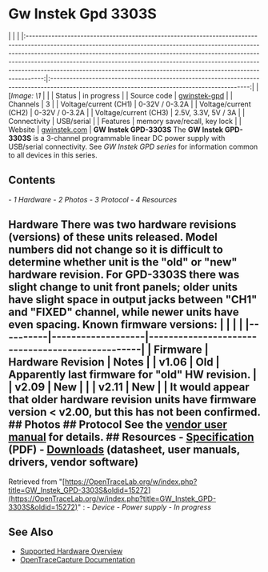 # Gw Instek Gpd 3303S
| | | |:-----------------------------------------------------------------------------------------------------------------------------------------------------------------------------------------------------------------------------------------------------------------------------------------------------------------------------------------------------------------------------------------------------------:|:--------------------------------------------------------------------------------------------------------------------------------------------:| | [*Image: \1* | | | Status | in progress | | Source code | [gwinstek-gpd](http://github.com/OpenTraceLab/?p=OpenTraceCapture.git;a=tree;f=src/hardware/gwinstek-gpd) | | Channels | 3 | | Voltage/current (CH1) | 0-32V / 0-3.2A | | Voltage/current (CH2) | 0-32V / 0-3.2A | | Voltage/current (CH3) | 2.5V, 3.3V, 5V / 3A | | Connectivity | USB/serial | | Features | memory save/recall, key lock | | Website | [gwinstek.com](https://www.gwinstek.com/en-US/products/detail/GPD-Series) | **GW Instek GPD-3303S** The **GW Instek GPD-3303S** is a 3-channel programmable linear DC power supply with USB/serial connectivity. See *GW Instek GPD series* for information common to all devices in this series.
## Contents
\- *1 Hardware* \- *2 Photos* \- *3 Protocol* \- *4 Resources*
## Hardware There was two hardware revisions (versions) of these units released. Model numbers did not change so it is difficult to determine whether unit is the "old" or "new" hardware revision. For GPD-3303S there was slight change to unit front panels; older units have slight space in output jacks between "CH1" and "FIXED" channel, while newer units have even spacing. Known firmware versions: | | | | |----------|-------------------|-------------------------------------------------| | Firmware | Hardware Revision | Notes | | v1.06 | Old | Apparently last firmware for "old" HW revision. | | v2.09 | New | | | v2.11 | New | | It would appear that older hardware revision units have firmware version \< v2.00, but this has not been confirmed. ## Photos ## Protocol See the [vendor user manual](https://www.gwinstek.com/en-US/products/downloadSeriesDownNew/7840/1477) for details. ## Resources \- [Specification](https://www.gwinstek.com/en-US/products/downloadSeriesSpec/1479) (PDF) \- [Downloads](https://www.gwinstek.com/en-US/products/detail/GPD-Series) (datasheet, user manuals, drivers, vendor software)
Retrieved from "[https://OpenTraceLab.org/w/index.php?title=GW_Instek_GPD-3303S&oldid=15272](https://OpenTraceLab.org/w/index.php?title=GW_Instek_GPD-3303S&oldid=15272)"
: \- *Device* \- *Power supply* \- *In progress*
## See Also
- [Supported Hardware Overview](../supported-hardware.md)
- [OpenTraceCapture Documentation](../../opentracecapture/overview.md)

